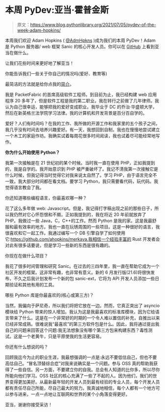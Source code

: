 # 本周 PyDev:亚当·霍普金斯

> 原文：<https://www.blog.pythonlibrary.org/2021/07/05/pydev-of-the-week-adam-hopkins/>

本周我们欢迎 Adam Hopkins ( [@AdmHpkns](https://twitter.com/admhpkns) )成为我们的本周 PyDev！Adam 是 Python 服务器/ web 框架 Sanic 的核心开发人员。你可以在 [GitHub](https://github.com/ahopkins) 上看到亚当在做什么。

让我们花些时间来更好地了解亚当！

你能告诉我们一些关于你自己的情况吗(爱好、教育等)

最简洁的方法就是给你点我的[简介](https://github.com/ahopkins)。

我是 PacketFabric 的首席高级软件工程师。到目前为止，我已经构建 web 应用程序 20 多年了，但是软件工程是我的第二职业。我在转行之前做了几年律师。我认为自己很幸运，能够把我的爱好变成职业。我毕业于 DC 的乔治·华盛顿大学，然后在新英格兰法学院学习法律。我的计算机和开发背景是百分百自学的。

爱好？人们有时间吗？在我的工作、我所做的开源工作和我家里的五个孩子之间，我几乎没有时间去培养兴趣爱好。有一天，我想回到自制，我也在慢慢地尝试建立一个木工的家庭作坊。我确实试着每周花很多时间阅读，我也试着尽可能经常地写作。

**你为什么开始使用 Python？**

我第一次接触是在 21 世纪初的某个时候。当时我一直在使用 PHP，正如我提到的，我是自学的。我开始意识到 PHP 被严重破坏了。我记不清我第一次接触它是什么时候，但我记得当时觉得它对我来说太自然了。学习 PHP，由于语言完全不一致，我大部分时间都在看文档。要学习 Python，我只需要看代码，玩代码。我觉得语言教会了我。

你还知道哪些编程语言，你最喜欢哪一种？

花了这么多年做 web: Javascript。但是，我记得打字稿出现之前的那些日子，所以我仍然对它心怀怨恨和不屑。正如我提到的，我在将近 20 年前就放弃了 PHP。我做过一些 Java，C，C++的工作。然而 Python 是我的家。这是我最舒服和最有效率的地方。我也一直在玩锈周围的一些项目。这是一种很好的语言，我很喜欢和它一起工作。我通过编写一个 DB 引擎自学了如何使用它:https://github.com/ahopkins/merkava.我相信一个经验丰富的 Rust 开发者会对此有很多话要说，但是学习一些新的东西是很有趣的。

你现在在做什么项目？

我花了很多时间管理和研究 Sanic。在过去的三四年里，我一直在帮助它成为一个社区开发的框架。这非常有趣，也非常有意义。新的 6 月发行版(21.6)将很快发布，不久之后我计划发布一个新的包 sanic-ext，它将为 API 开发人员添加一些日期验证和其他有用的工具。

哪些 Python 库是你最喜欢的(核心或第三方)？

当然，我偏向于萨尼奇，所以我们将把它放在一边。然而，它真正突出了 asyncio 模块给 Python 带来的惊人增加。我认为这是我最喜欢的标准库模块，因为它给语言带来了什么。这是在一个非常好的时期的一个令人难以置信的补充，自推出以来已经非常成熟。很难说我“最喜欢”的第三方软件包是什么。因此，我将通过提出我自己的问题来回答这个问题:我无法想象没有哪个第三方包来构建东西？毒性测试。这是一个老黄牛，只是平原使我的生活更容易。

你还有什么想说的吗？

回顾我迄今为止的职业生涯，我最想强调的一点是:永远不要低估自己，但也不要高估自己。“冒名顶替综合症”对我来说确实是一个问题。参与 OSS 真的帮助我获得了一些自信。另一方面，不要建立你的自我。总会有人知道的比你多，所以尽你所能向他们学习。OSS 社区的核心充满了一些了不起的人。因为他们，我们的世界变得更加美好。从最新最年轻的开发人员到最有经验的专业人员，每个开发人员都有责任尽自己所能，尽自己最大的努力。我真诚地相信，每个人都有一个地方可以参与进来，一点一点地让互联网和世界的某个小角落变得更好。

亚当，谢谢你接受采访！